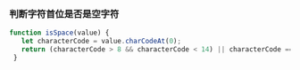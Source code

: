 ### 判断字符首位是否是空字符
```js
function isSpace(value) {
   let characterCode = value.charCodeAt(0);
   return (characterCode > 8 && characterCode < 14) || characterCode === 32;
 }
```
